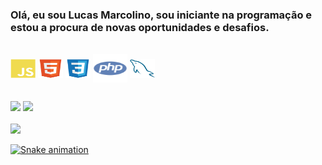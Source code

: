 ### Olá, eu sou Lucas Marcolino, sou iniciante na programação e estou a procura de novas oportunidades e desafios.

<div style="display: inline_block"><br>
  <img align="center" alt="Rafa-Js" height="30" width="40" src="https://raw.githubusercontent.com/devicons/devicon/master/icons/javascript/javascript-plain.svg">
  <img align="center" alt="Rafa-HTML" height="30" width="40" src="https://raw.githubusercontent.com/devicons/devicon/master/icons/html5/html5-original.svg">
  <img align="center" alt="Rafa-CSS" height="30" width="40" src="https://raw.githubusercontent.com/devicons/devicon/master/icons/css3/css3-original.svg">
  <img align="center" alt="Rafa-js" height="45" width="55" src="https://raw.githubusercontent.com/devicons/devicon/master/icons/php/php-plain.svg">  
  <!-- <img align="center" alt="Rafa-Csharp" height="30" width="40" src="https://raw.githubusercontent.com/devicons/devicon/master/icons/csharp/csharp-original.svg">-->
  <img align="center" alt="Rafa-js" height="30" width="40" src="https://raw.githubusercontent.com/devicons/devicon/master/icons/mysql/mysql-original.svg">
  <!-- <img align="center" alt="Rafa-js" height="30" width="40" src="https://raw.githubusercontent.com/devicons/devicon/master/icons/ubuntu/ubuntu-plain.svg"> -->
</div>

##

<div>
  <a href = "mailto:lucas.marcolino32@gmail.com"><img src="https://img.shields.io/badge/Gmail-D14836?style=for-the-badge&logo=gmail&logoColor=white" target="_blank"></a>
  <a href="https://www.linkedin.com/in/lucas-marcolino-32409a213/" target="_blank"><img src="https://img.shields.io/badge/-LinkedIn-%230077B5?style=for-the-badge&logo=linkedin&logoColor=white" target="_blank"></a> 
</div>

<br>

<div>
  <a href="https://github.com/PSTStrange">
  <img height="180em" src="https://github-readme-stats.vercel.app/api?username=PSTStrange&show_icons=true&theme=gruvbox&include_all_commits=true&count_private=true"/>
  <!-- <img height="180em" src="https://github-readme-stats.vercel.app/api/top-langs/?username=DevForeach&layout=compact&langs_count=7&theme=dark"/> -->
</div>

   ![Snake animation](https://github.com/PSTStrange/PSTStrange/blob/output/github-contribution-grid-snake.svg)
